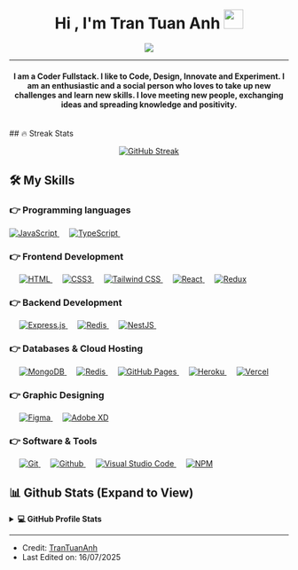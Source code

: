 <!-- ## Hi there 👋-->

<!--
**trantuananh-17/trantuananh-17** is a ✨ _special_ ✨ repository because its `README.md` (this file) appears on your GitHub profile.

Here are some ideas to get you started:

- 🔭 I’m currently working on ...
- 🌱 I’m currently learning ...
- 👯 I’m looking to collaborate on ...
- 🤔 I’m looking for help with ...
- 💬 Ask me about ...
- 📫 How to reach me: ...
- 😄 Pronouns: ...
- ⚡ Fun fact: ...
-->
<h1 align="center">Hi , I'm Tran Tuan Anh <img src="https://media.giphy.com/media/hvRJCLFzcasrR4ia7z/giphy.gif" width="35"></h1>
<p align="center">
  <a href="https://github.com/DenverCoder1/readme-typing-svg">
    <img src="https://readme-typing-svg.herokuapp.com?lines=Software%20Engineer;Devops%20Engineer;Always%20learning%20new%20things&center=true&width=500&height=50"></a>
</p>
<hr/>
<h4 align="center">I am a Coder Fullstack. I like to Code, Design, Innovate and Experiment. I am an enthusiastic and a social person who loves to take up new challenges and learn new skills. I love meeting new people, exchanging ideas and spreading knowledge and positivity.</h4>
<br>
## 🔥 Streak Stats

<p align="center"><a href="https://git.io/streak-stats"><img src="https://github-readme-streak-stats.herokuapp.com?user=trantuananh-17&theme=algolia" alt="GitHub Streak" /></a></p>

## 🛠️ My Skills

### 👉 Programming languages

<p align="left">
  <a href="https://developer.mozilla.org/en-US/docs/Web/JavaScript" target="_blank">
    <img alt="JavaScript" src="https://img.shields.io/badge/JavaScript-%23F7DF1E.svg?logo=javascript&logoColor=black">
  </a>
  &emsp;
  <a href="https://www.typescriptlang.org/" target="_blank">
    <img alt="TypeScript" src="https://img.shields.io/badge/TypeScript-%232F74C0.svg?logo=typescript&logoColor=white">
  </a>
  &emsp;
</p>

### 👉 Frontend Development

<p align="left">
  &emsp;
  <a href="https://www.w3.org/html/" target="_blank">
    <img alt="HTML" src="https://img.shields.io/badge/HTML5%20-%23E34F26.svg?logo=html5&logoColor=white">
  </a>
  &emsp;
  <a href="https://developer.mozilla.org/en-US/docs/Web/CSS" target="_blank">
    <img alt="CSS3" src="https://img.shields.io/badge/CSS3-%231572B6.svg?logo=css3&logoColor=white">
  </a>
  &emsp;
  <a href="https://tailwindcss.com" target="_blank">
    <img alt="Tailwind CSS" src="https://img.shields.io/badge/TailwindCSS-%2338B2AC.svg?style=flat&logo=tailwindcss&logoColor=white"/>
  </a>
  &emsp;
  <a href="https://reactjs.org" target="_blank">
    <img alt="React" src="https://img.shields.io/badge/-ReactJS-blue?style=flat&logo=react&logoColor=white"/>
  </a>
  &emsp;
  <a href="https://redux.org" target="_blank">
    <img alt="Redux" src="https://img.shields.io/badge/-Redux-green?style=flat&logo=redux&logoColor=white"/>
  </a>
</p>

### 👉 Backend Development

<p align="left">
  &emsp;
  <a href="https://expressjs.com" target="_blank">
    <img alt="Express.js" src="https://img.shields.io/badge/Express.js-%23404d59.svg?style=flat&logo=express&logoColor=white"/>
  </a>
  &emsp;
  <a href="https://redis.io/" target="_blank">
    <img alt="Redis" src="https://img.shields.io/badge/Redis-%23D82C1D.svg?style=flat&logo=redis&logoColor=white">
  </a>
  &emsp;
  <a href="https://nestjs.com" target="_blank">
    <img alt="NestJS" src="https://img.shields.io/badge/NestJS-%23E0234E.svg?style=flat&logo=nestjs&logoColor=white"/>
  </a>
  &emsp;
</p>

### 👉 Databases & Cloud Hosting

<p align="left">
  &emsp;
   <a href="https://www.mongodb.com/" target="_blank">
    <img alt="MongoDB" src="https://img.shields.io/badge/-MongoDB-green?logo=Monggo&logoColor=white">
  </a>
  &emsp;
  <a href="https://redis.io/" target="_blank">
    <img alt="Redis" src="https://img.shields.io/badge/Redis-%23D82C1D.svg?style=flat&logo=redis&logoColor=white">
  </a>
  &emsp;
  <a href="https://www.github.com" target="_blank">
    <img alt="GitHub Pages" src="https://img.shields.io/badge/GitHub%20Pages-%23327FC7.svg?style=flat&llogo=github&logoColor=white">
  </a>
  &emsp;
  <a href="https://www.heroku.com/" target="_blank">
    <img alt="Heroku" src="https://img.shields.io/badge/Heroku%20-%23430098.svg?logo=heroku&logoColor=white">
  </a>
  &emsp;
  <a href="https://vercel.com/" target="_blank">
    <img alt="Vercel" src="https://img.shields.io/badge/Vercel-%23000000.svg?style=flat&logo=vercel&logoColor=white">
  </a>
</p>

### 👉 Graphic Designing

<p align="left">
  &emsp;
  <a href="https://www.figma.com/" target="_blank">
    <img alt="Figma" src="https://img.shields.io/badge/Figma-%2300f.svg?style=flat&logo=figma&logoColor=white"/>
  </a>
  &emsp;
  <a href="https://www.adobe.com/in/products/xd.html" target="_blank">
    <img alt="Adobe XD" src="https://img.shields.io/badge/Adobe%20XD-%23FF61F6.svg?style=flat&logo=adobexd&logoColor=white"/>
  </a>
</p>

### 👉 Software & Tools

<p align="left">
  &emsp;
  <a href="https://git-scm.com/" target="_blank">
    <img alt="Git" src="https://img.shields.io/badge/Git%20-%23F05033.svg?logo=git&logoColor=white">
  </a>
  &emsp;
  <a href="https://github.com/" target="_blank">
    <img alt="Github" src="https://img.shields.io/badge/Github-000000.svg?logo=Github&logoColor=white">
  </a>
  &emsp;
  <a href="https://code.visualstudio.com/" target="_blank">
    <img alt="Visual Studio Code" src="https://img.shields.io/badge/Visual%20Studio%20Code-0078d7.svg?logo=visual-studio-code&logoColor=white">
  </a>
  &emsp;
  <a href="https://www.npmjs.com/" target="_blank">
    <img alt="NPM" src="https://img.shields.io/badge/-NPM-red?logo=NPM&logoColor=white">
  </a>
</p>

## 📊 Github Stats (Expand to View)

<details>
  <summary><b>💻 GitHub Profile Stats</b></summary>
  <br/>
  <p align="center">
    <a href="https://github.com/trantuananh-17/github-readme-stats"><img alt="Candida's Github Stats" src="https://github-readme-stats.vercel.app/api?username=trantuananh-17&show_icons=true&count_private=true&theme=algolia" height="192px"/></a>
<br/>
  &nbsp;
	  <img src="https://github-readme-stats.vercel.app/api/top-langs?username=trantuananh-17&show_icons=true&locale=en&layout=compact&theme=algolia" alt="candida18" height="192px"/>
  <br/>
  <b>Note:</b> Top languages is only a metric of the languages my public code consists of and doesn't reflect experience or skill level.
  </p>
</details>



<hr/>

- Credit: [TranTuanAnh](https://github.com/trantuananh-17)
- Last Edited on: 16/07/2025

